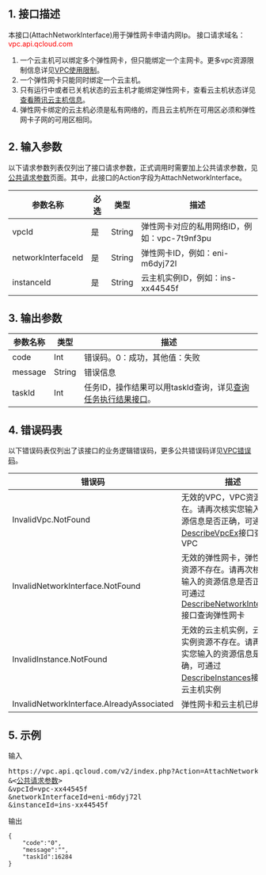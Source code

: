## 1. 接口描述

本接口(AttachNetworkInterface)用于弹性网卡申请内网Ip。
接口请求域名：<font style="color:red">vpc.api.qcloud.com</font>

1)  一个云主机可以绑定多个弹性网卡，但只能绑定一个主网卡。更多vpc资源限制信息详见<a href="https://www.qcloud.com/doc/product/215/537" title="VPC使用限制">VPC使用限制</a>。
2)  一个弹性网卡只能同时绑定一个云主机。
3)  只有运行中或者已关机状态的云主机才能绑定弹性网卡，查看云主机状态详见<a href="https://www.qcloud.com/doc/api/229/831" title="查看腾讯云主机信息">查看腾讯云主机信息</a>。
4) 弹性网卡绑定的云主机必须是私有网络的，而且云主机所在可用区必须和弹性网卡子网的可用区相同。

## 2. 输入参数
以下请求参数列表仅列出了接口请求参数，正式调用时需要加上公共请求参数，见<a href="/doc/api/245/4772" title="公共请求参数">公共请求参数</a>页面。其中，此接口的Action字段为AttachNetworkInterface。

| 参数名称 | 必选  | 类型 | 描述 |
|---------|---------|---------|---------|
| vpcId | 是 | String | 弹性网卡对应的私用网络ID，例如：vpc-7t9nf3pu |
| networkInterfaceId | 是 | String | 弹性网卡ID，例如：eni-m6dyj72l |
| instanceId | 是 | String  | 云主机实例ID，例如：ins-xx44545f |

## 3. 输出参数

| 参数名称 | 类型 | 描述 |
|---------|---------|---------|
| code | Int | 错误码。0：成功，其他值：失败|
| message | String | 错误信息|
| taskId | Int | 任务ID，操作结果可以用taskId查询，详见<a href="https://www.qcloud.com/doc/api/245/%e6%9f%a5%e8%af%a2%e4%bb%bb%e5%8a%a1%e6%89%a7%e8%a1%8c%e7%bb%93%e6%9e%9c%e6%8e%a5%e5%8f%a3">查询任务执行结果接口</a>。 |

## 4. 错误码表
以下错误码表仅列出了该接口的业务逻辑错误码，更多公共错误码详见<a href="https://www.qcloud.com/doc/api/245/4924" title="VPC错误码">VPC错误码</a>。

| 错误码 | 描述 |
|---------|---------|
| InvalidVpc.NotFound | 无效的VPC，VPC资源不存在。请再次核实您输入的资源信息是否正确，可通过<a href="http://www.qcloud.com/doc/api/245/%E6%9F%A5%E8%AF%A2%E7%A7%81%E6%9C%89%E7%BD%91%E7%BB%9C%E5%88%97%E8%A1%A8" title="DescribeVpcEx">DescribeVpcEx</a>接口查询VPC |
| InvalidNetworkInterface.NotFound | 无效的弹性网卡，弹性网卡资源不存在。请再次核实您输入的资源信息是否正确，可通过<a href="https://www.qcloud.com/doc/api/245/%e6%9f%a5%e8%af%a2%e5%bc%b9%e6%80%a7%e7%bd%91%e5%8d%a1%e4%bf%a1%e6%81%af?viewType=preview" title="DescribeNetworkInterfaces">DescribeNetworkInterfaces</a>接口查询弹性网卡 |
| InvalidInstance.NotFound | 无效的云主机实例，云主机实例资源不存在。请再次核实您输入的资源信息是否正确，可通过<a href="https://www.qcloud.com/doc/api/229/831" title="DescribeInstances">DescribeInstances</a>接口查询云主机实例 |
| InvalidNetworkInterface.AlreadyAssociated | 弹性网卡和云主机已绑定 |

## 5. 示例
输入
<pre>
https://vpc.api.qcloud.com/v2/index.php?Action=AttachNetworkInterface
&<<a href="https://www.qcloud.com/doc/api/229/6976">公共请求参数</a>>
&vpcId=vpc-xx44545f
&networkInterfaceId=eni-m6dyj72l
&instanceId=ins-xx44545f
</pre>
输出
```
{
    "code":"0",
    "message":"",
    "taskId":16284
}
```

